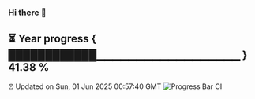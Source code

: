 ### Hi there 👋
⏳ Year progress { ████████████▁▁▁▁▁▁▁▁▁▁▁▁▁▁▁▁▁▁ } 41.38 %
---
⏰ Updated on Sun, 01 Jun 2025 00:57:40 GMT
![Progress Bar CI](https://github.com/Moyi321/Moyi321/workflows/Progress%20Bar%20CI/badge.svg)
